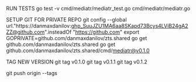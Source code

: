 RUN TESTS
go test -v cmd/mediatr/mediatr_test.go cmd/mediatr/mediatr.go

SETUP GIT FOR PRIVATE REPO
git config --global url."https://danmaxdanilov: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@github.com".insteadOf "https://github.com"
export GOPRIVATE=github.com/danmaxdanilov/zts.shared
go get github.com/danmaxdanilov/zts.shared
go get github.com/danmaxdanilov/zts.shared/cmd/mediatr@v0.1.0

TAG NEW VERSION
git tag v0.1.0
git tag v0.1.1
git tag v0.1.2

git push origin --tags